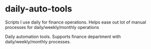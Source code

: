 # daily-auto-tools
Scripts I use daily for finance operations. Helps ease out lot of manual processes for daily/weekly/monthly operations

Daily automation tools. Supports finance department with daily/weekly/monthly processes.
